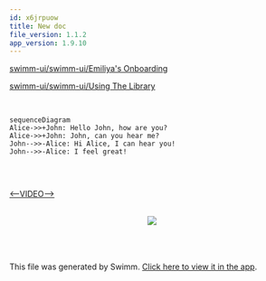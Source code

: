 ```yaml
---
id: x6jrpuow
title: New doc
file_version: 1.1.2
app_version: 1.9.10
---
```


[swimm-ui/swimm-ui/Emiliya's Onboarding](https://app.swimm.io/repos/pw8tVz0TAgLaoHABDlsw/playlists/2d8iu)

[swimm-ui/swimm-ui/Using The Library](https://app.swimm.io/repos/pw8tVz0TAgLaoHABDlsw/docs/bc324)

<br/>

<!--MERMAID {width:50}-->
```mermaid
sequenceDiagram
Alice->>+John: Hello John, how are you?
Alice->>+John: John, can you hear me?
John-->>-Alice: Hi Alice, I can hear you!
John-->>-Alice: I feel great!


```
<!--MCONTENT {content: "sequenceDiagram<br/>\nAlice->>+John: Hello John, how are you?<br/>\nAlice->>+John: John, can you hear me?<br/>\nJohn\\-\\-\\>>-Alice: Hi Alice, I can hear you!<br/>\nJohn\\-\\-\\>>-Alice: I feel great!<br/>\n\n<br/>"} --->

<br/>

[<--VIDEO-->](https://www.youtube.com/watch?v=S7oYPFlh_M4)

<br/>

<div align="center"><img src="https://media2.giphy.com/media/gh5cGItobveQAEPw5B/giphy.gif?cid=d56c4a8b0c7y0ld6ovx4efhw86et07h5910kpg80ql1bcqqg&ep=v1_gifs_trending&rid=giphy.gif&ct=g" style="width:'50%'"/></div>

<br/>

<br/>

<br/>

This file was generated by Swimm. [Click here to view it in the app](https://app.swimm.io/repos/Z2l0aHViJTNBJTNBeWd3aWZpJTNBJTNBUnlhemJlY2s=/docs/x6jrpuow).
